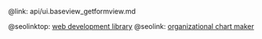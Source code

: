 @link: api/ui.baseview_getformview.md

@seolinktop: [web development library](https://webix.com)
@seolink: [organizational chart maker](https://webix.com/widget/organogram/)